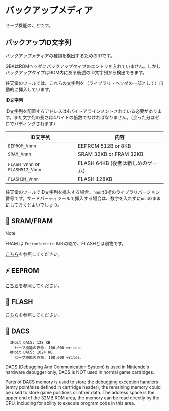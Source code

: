 # バックアップメディア

セーブ機能のことです。

## バックアップID文字列

バックアップメディアの種類を検出するためのIDです。

GBAはROMヘッダにバックアップタイプのエントリを入れていません。しかしバックアップタイプはROM内にある後述のID文字列から検出できます。

任天堂のツールでは、これらの文字列を（ライブラリ・ヘッダの一部として）自動的に挿入しています。

**ID文字列**

ID文字列を配置するアドレスは4バイトアラインメントされている必要があります。また文字列の長さは4バイトの倍数でなければなりません。（余った分はゼロでパディングされます）

ID文字列 | 内容
-- | --
`EEPROM_Vnnn` | EEPROM 512B or 8KB
`SRAM_Vnnn` | SRAM 32KB or FRAM 32KB
`FLASH_Vnnn` or `FLASH512_Vnnn` | FLASH 64KB (後者は新しめのゲーム)
`FLASH1M_Vnnn` | FLASH 128KB

任天堂のツールでID文字列を挿入する場合、`nnn`は3桁のライブラリバージョン番号です。サードパーティツールで挿入する場合は、数字を入れずに`nnn`のままにしておくとよいでしょう。

## 🔋 SRAM/FRAM

> [!NOTE]
> FRAM は `Ferroelectric RAM` の略で、FLASHとは別物です。

[こちら](./sram.md)を参照してください。

## ⚡️ EEPROM

[こちら](./eeprom.md)を参照してください。

## 📸 FLASH

[こちら](./flash.md)を参照してください。

## 🧰 DACS

```
  1Mbit DACS: 128 KB
    セーブ機能の寿命: 100,000 writes.
  8Mbit DACS: 1024 KB
    セーブ機能の寿命: 100,000 writes.
```

DACS (Debugging And Communication System) is used in Nintendo's hardware debugger only, DACS is NOT used in normal game cartridges.

Parts of DACS memory is used to store the debugging exception handlers (entry point/size defined in cartridge header), the remaining memory could be used to store game positions or other data. The address space is the upper end of the 32MB ROM area, the memory can be read directly by the CPU, including for ability to execute program code in this area.
